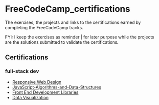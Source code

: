 # FreeCodeCamp_certifications

The exercises, the projects and links to the certifications earned by completing the FreeCodeCamp tracks.

FYI: I keep the exercises as reminder | for later purpose while the projects are the solutions submitted to validate the certifications.

## Certifications

### full-stack dev

- [Responsive Web Design](https://freecodecamp.org/certification/Reggroy/responsive-web-design)
- [JavaScript-Algorithms-and-Data-Structures](https://www.freecodecamp.org/certification/Reggroy/javascript-algorithms-and-data-structures)
- [Front End Development Libraries](https://www.freecodecamp.org/certification/Reggroy/front-end-development-libraries)
- [Data Visualization](https://www.freecodecamp.org/certification/Reggroy/data-visualization)
